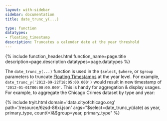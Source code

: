 ```yaml
---
layout: with-sidebar
sidebar: documentation
title: date_trunc_y(...)

type: function
datatypes:
- floating_timestamp
description: Truncates a calendar date at the year threshold
---
```


{% include function_header.html function_name=page.title description=page.description datatypes=page.datatypes %}

The `date_trunc_y(...)` function is used in the `$select`, `$where`, or `$group` parameters to truncate [Floating Timestamps](/docs/datatypes/number.html) at the year level. For example, `date_trunc_y('2012-09-22T18:05:00.000')` would result in new timestamp of `'2012-01-01T00:00:00.000'`. This is handy for aggregation & display usages. For example, to aggregate the Chicago Crimes dataset by type and year: 

{% include tryit.html domain='data.cityofchicago.org' path='/resource/6zsd-86xi.json' args="$select=date_trunc_y(date) as year, primary_type, count(*)&$group=year, primary_type" %}
